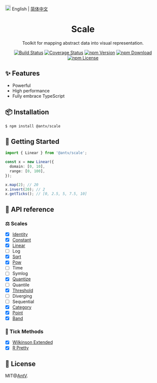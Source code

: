 <img src="https://gw.alipayobjects.com/zos/antfincdn/R8sN%24GNdh6/language.svg" width="18"> English | [简体中文](./README.zh-CN.md)

<h1 align="center">
<b>Scale</b>
</h1>

<div align="center">

Toolkit for mapping abstract data into visual representation.

[![Build Status](https://github.com/antvis/scale/workflows/build/badge.svg?branch=master)](https://github.com/antvis/scale/actions)
[![Coverage Status](https://img.shields.io/coveralls/github/antvis/scale/master.svg)](https://coveralls.io/github/antvis/scale?branch=master)
[![npm Version](https://img.shields.io/npm/v/@antv/scale.svg)](https://www.npmjs.com/package/@antv/scale)
[![npm Download](https://img.shields.io/npm/dm/@antv/scale.svg)](https://www.npmjs.com/package/@antv/scale)
[![npm License](https://img.shields.io/npm/l/@antv/scale.svg)](https://www.npmjs.com/package/@antv/scale)

</div>

## ✨ Features

- Powerful
- High performance
- Fully embrace TypeScript

## 📦 Installation

```bash
$ npm install @antv/scale
```

## 🔨 Getting Started

```ts
import { Linear } from '@antv/scale';

const x = new Linear({
  domain: [0, 10],
  range: [0, 100],
});

x.map(2); // 20
x.invert(20); // 2
x.getTicks(); // [0, 2.5, 5, 7.5, 10]
```

## 📜 API reference

### ⚖️ Scales

- [x] [Identity](docs/en-US/scales/identity.md)
- [x] [Constant](docs/en-US/scales/constant.md)
- [x] [Linear](docs/en-US/scales/linear.md)
- [ ] Log
- [x] [Sqrt](docs/en-US/scales/sqrt.md)
- [x] [Pow](docs/en-US/scales/pow.md)
- [ ] Time
- [ ] Symlog
- [x] [Quantize](docs/en-US/scales/quantize.md)
- [ ] Quantile
- [x] [Threshold](docs/en-US/scales/threshold.md)
- [ ] Diverging
- [ ] Sequential
- [x] [Category](docs/en-US/scales/category.md)
- [x] [Point](docs/en-US/scales/point.md)
- [x] [Band](docs/en-US/scales/band.md)

### 🧮 Tick Methods

- [x] [Wilkinson Extended](docs/en-US/tickMethods/wilkinson-extended.md)
- [x] [R Pretty](docs/en-US/tickMethods/pretty.md)

## 📄 License

MIT@[AntV](https://github.com/antvis).
